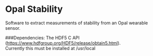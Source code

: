 Opal Stability
======

Software to extract measurements of stability from an Opal wearable sensor.

###Dependencies:
The HDF5 C API (https://www.hdfgroup.org/HDF5/release/obtain5.html).  
Currently this must be installed at /usr/local